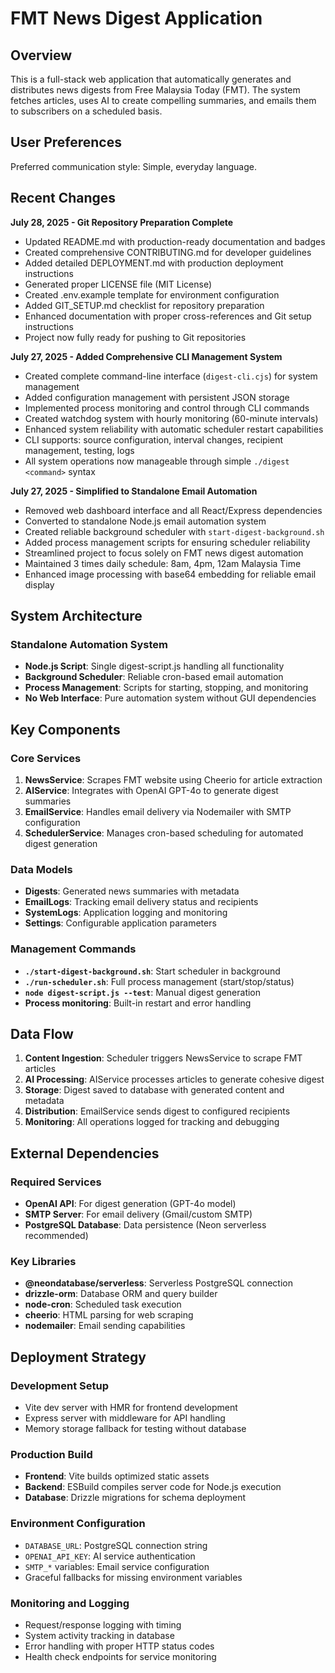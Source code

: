 # FMT News Digest Application

## Overview

This is a full-stack web application that automatically generates and distributes news digests from Free Malaysia Today (FMT). The system fetches articles, uses AI to create compelling summaries, and emails them to subscribers on a scheduled basis.

## User Preferences

Preferred communication style: Simple, everyday language.

## Recent Changes

**July 28, 2025 - Git Repository Preparation Complete**
- Updated README.md with production-ready documentation and badges
- Created comprehensive CONTRIBUTING.md for developer guidelines
- Added detailed DEPLOYMENT.md with production deployment instructions
- Generated proper LICENSE file (MIT License)
- Created .env.example template for environment configuration
- Added GIT_SETUP.md checklist for repository preparation
- Enhanced documentation with proper cross-references and Git setup instructions
- Project now fully ready for pushing to Git repositories

**July 27, 2025 - Added Comprehensive CLI Management System**
- Created complete command-line interface (`digest-cli.cjs`) for system management
- Added configuration management with persistent JSON storage
- Implemented process monitoring and control through CLI commands
- Created watchdog system with hourly monitoring (60-minute intervals)
- Enhanced system reliability with automatic scheduler restart capabilities
- CLI supports: source configuration, interval changes, recipient management, testing, logs
- All system operations now manageable through simple `./digest <command>` syntax

**July 27, 2025 - Simplified to Standalone Email Automation**
- Removed web dashboard interface and all React/Express dependencies
- Converted to standalone Node.js email automation system
- Created reliable background scheduler with `start-digest-background.sh`
- Added process management scripts for ensuring scheduler reliability
- Streamlined project to focus solely on FMT news digest automation
- Maintained 3 times daily schedule: 8am, 4pm, 12am Malaysia Time
- Enhanced image processing with base64 embedding for reliable email display

## System Architecture

### Standalone Automation System
- **Node.js Script**: Single digest-script.js handling all functionality
- **Background Scheduler**: Reliable cron-based email automation
- **Process Management**: Scripts for starting, stopping, and monitoring
- **No Web Interface**: Pure automation system without GUI dependencies

## Key Components

### Core Services
1. **NewsService**: Scrapes FMT website using Cheerio for article extraction
2. **AIService**: Integrates with OpenAI GPT-4o to generate digest summaries
3. **EmailService**: Handles email delivery via Nodemailer with SMTP configuration
4. **SchedulerService**: Manages cron-based scheduling for automated digest generation

### Data Models
- **Digests**: Generated news summaries with metadata
- **EmailLogs**: Tracking email delivery status and recipients
- **SystemLogs**: Application logging and monitoring
- **Settings**: Configurable application parameters

### Management Commands
- **`./start-digest-background.sh`**: Start scheduler in background
- **`./run-scheduler.sh`**: Full process management (start/stop/status)
- **`node digest-script.js --test`**: Manual digest generation
- **Process monitoring**: Built-in restart and error handling

## Data Flow

1. **Content Ingestion**: Scheduler triggers NewsService to scrape FMT articles
2. **AI Processing**: AIService processes articles to generate cohesive digest
3. **Storage**: Digest saved to database with generated content and metadata
4. **Distribution**: EmailService sends digest to configured recipients
5. **Monitoring**: All operations logged for tracking and debugging

## External Dependencies

### Required Services
- **OpenAI API**: For digest generation (GPT-4o model)
- **SMTP Server**: For email delivery (Gmail/custom SMTP)
- **PostgreSQL Database**: Data persistence (Neon serverless recommended)

### Key Libraries
- **@neondatabase/serverless**: Serverless PostgreSQL connection
- **drizzle-orm**: Database ORM and query builder
- **node-cron**: Scheduled task execution
- **cheerio**: HTML parsing for web scraping
- **nodemailer**: Email sending capabilities

## Deployment Strategy

### Development Setup
- Vite dev server with HMR for frontend development
- Express server with middleware for API handling
- Memory storage fallback for testing without database

### Production Build
- **Frontend**: Vite builds optimized static assets
- **Backend**: ESBuild compiles server code for Node.js execution
- **Database**: Drizzle migrations for schema deployment

### Environment Configuration
- `DATABASE_URL`: PostgreSQL connection string
- `OPENAI_API_KEY`: AI service authentication
- `SMTP_*` variables: Email service configuration
- Graceful fallbacks for missing environment variables

### Monitoring and Logging
- Request/response logging with timing
- System activity tracking in database
- Error handling with proper HTTP status codes
- Health check endpoints for service monitoring